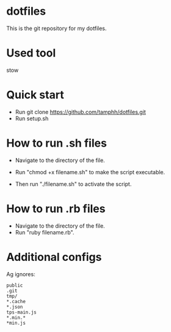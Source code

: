# dotfiles
This is the git repository for my dotfiles.

# Used tool
stow

# Quick start
- Run git clone https://github.com/tamphh/dotfiles.git
- Run setup.sh

# How to run .sh files
- Navigate to the directory of the file. 

- Run "chmod +x filename.sh" to make the script executable. 

- Then run "./filename.sh" to activate the script.

# How to run .rb files
- Navigate to the directory of the file. 
- Run "ruby filename.rb".

# Additional configs
Ag ignores:
  ```node_modules
  public
  .git
  tmp/
  *.cache
  *.json
  tps-main.js
  *.min.*
  *min.js
  ```
